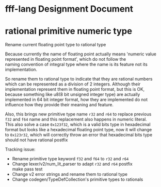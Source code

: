 # fff-lang Designment Document

# rational primitive numeric type

Rename current floating point type to rational type

Because currently the name of floating point actually means 
'numeric value represented in floating point format', which do not follow the    
naming convention of integral type where the name is its feature not its  
implementation.

So rename them to rational type to indicate that they are rational numbers  
which can be represented as a division of 2 integers. Although their  
implementation represent them in floating point format, but this is OK,  
because something like u8(8 bit unsigned integer type) are actually  
implemented in 64 bit integer format, how they are implemented do not  
influence how they provide their meaning and feature.

Also, this brings new primitive type name `r32` and `r64` to replace previous  
`f32` and `f64` name and this replacement also happens in numeric literal.  
This also solve a case `0x123f32`, which is a valid bits type in hexadecimal  
format but looks like a hexadecimal floating point type, now it will change  
to `0x123r32`, which will correctly throw an error that hexadecimal bits type  
should not have rational postfix

Tracking issue:
   - Rename primitive type keyword `f32` and `f64` to `r32` and `r64`  
   - Change lexer/v2/num\_lit\_parser to adapt `r32` and `r64` postfix  
     make pass test
   - Change v2 error strings and rename them to rational type
   - Change codegen/TypeDefCollection's primitive types to rationals